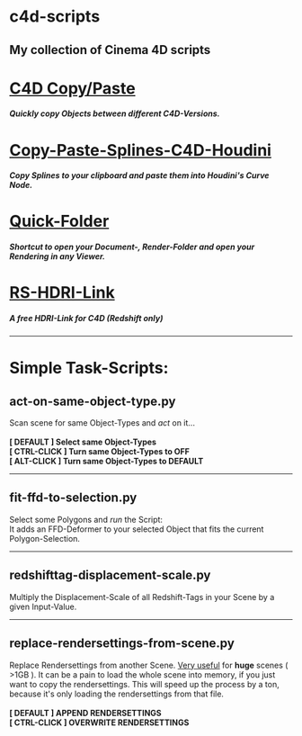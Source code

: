 # c4d-scripts
## My collection of Cinema 4D scripts

# [C4D Copy/Paste](https://github.com/lasselauch/c4d-scripts/tree/master/c4d-copy-paste)
##### Quickly copy Objects between different C4D-Versions.

# [Copy-Paste-Splines-C4D-Houdini](https://github.com/lasselauch/c4d-scripts/tree/master/copy-paste-splines-c4d-houdini)
##### Copy Splines to your clipboard and paste them into Houdini's Curve Node.

# [Quick-Folder](https://github.com/lasselauch/c4d-scripts/tree/master/quick-folder)
##### Shortcut to open your Document-, Render-Folder and open your Rendering in any Viewer.

# [RS-HDRI-Link](https://github.com/lasselauch/c4d-scripts/tree/master/rs_hdrlink/)
##### A free HDRI-Link for C4D (Redshift only)
---
# Simple Task-Scripts:
## act-on-same-object-type.py
Scan scene for same Object-Types and _act_ on it...</br></br>
<b>[ DEFAULT ] Select same Object-Types</b></br>
<b>[ CTRL-CLICK ] Turn same Object-Types to OFF</b></br>
<b>[ ALT-CLICK ] Turn same Object-Types to DEFAULT</b></br>

---

## fit-ffd-to-selection.py
Select some Polygons and _run_ the Script:</br>
It adds an FFD-Deformer to your selected Object that fits the current Polygon-Selection.

---

## redshifttag-displacement-scale.py
Multiply the Displacement-Scale of all Redshift-Tags in your Scene by a given Input-Value.

---

## replace-rendersettings-from-scene.py
Replace Rendersettings from another Scene. <u>Very useful</u> for <b>huge</b> scenes ( >1GB ). It can be a pain to load the whole scene into memory, if you just want to copy the rendersettings. This will speed up the process by a ton, because it's only loading the rendersettings from that file.</br></br>
<b>[ DEFAULT ] APPEND RENDERSETTINGS</b></br>
<b>[ CTRL-CLICK ] OVERWRITE RENDERSETTINGS</b></br>
